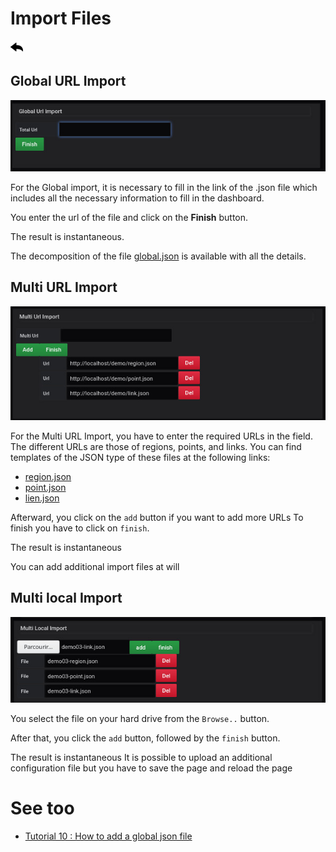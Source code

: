 # Import Files

[![](../../screenshots/other/Go-back.png)](README.md)

## Global URL Import

![coordinate mode](../../screenshots/editor/import/global.jpg)

For the Global import, it is necessary to fill in the link of the .json file which includes all the necessary information to fill in the dashboard.

You enter the url of the file and click on the **Finish** button.

The result is instantaneous.

The decomposition of the file [global.json](../appendix/json-global.md) is available with all the details.

## Multi URL Import

![coordinate mode](../../screenshots/editor/import/url-import.jpg)

For the Multi URL Import, you have to enter the required URLs in the field.
The different URLs are those of regions, points, and links.
You can find templates of the JSON type of these files at the following links:

- [region.json](../appendix/json-region.md)
- [point.json](../appendix/json-points.md)
- [lien.json](../appendix/json-links.md)

Afterward, you click on the `add` button if you want to add more URLs
To finish you have to click on `finish`.

The result is instantaneous

You can add additional import files at will

## Multi local Import

![coordinate mode](../../screenshots/editor/import/local-import.jpg)

You select the file on your hard drive from the `Browse..` button.

After that, you click the `add` button, followed by the `finish` button.

The result is instantaneous
It is possible to upload an additional configuration file but you have to save the page and reload the page

# See too

- [Tutorial 10 : How to add a global json file](tutorial10.md)
